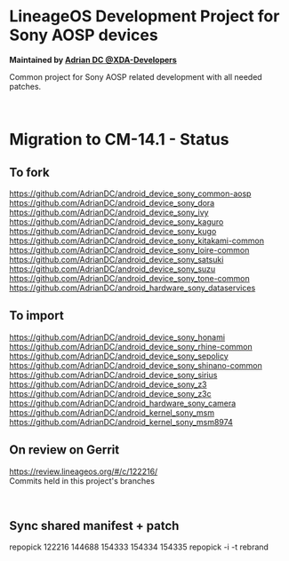 # LineageOS Development Project for Sony AOSP devices
<b>Maintained by [Adrian DC @XDA-Developers](http://forum.xda-developers.com/member.php?u=2233641)</b>

Common project for Sony AOSP related development with all needed patches.<br />

<br />

# Migration to CM-14.1 - Status #

## To fork ##

https://github.com/AdrianDC/android_device_sony_common-aosp  
https://github.com/AdrianDC/android_device_sony_dora  
https://github.com/AdrianDC/android_device_sony_ivy  
https://github.com/AdrianDC/android_device_sony_kaguro  
https://github.com/AdrianDC/android_device_sony_kugo  
https://github.com/AdrianDC/android_device_sony_kitakami-common  
https://github.com/AdrianDC/android_device_sony_loire-common  
https://github.com/AdrianDC/android_device_sony_satsuki  
https://github.com/AdrianDC/android_device_sony_suzu  
https://github.com/AdrianDC/android_device_sony_tone-common  
https://github.com/AdrianDC/android_hardware_sony_dataservices  

## To import ##

https://github.com/AdrianDC/android_device_sony_honami  
https://github.com/AdrianDC/android_device_sony_rhine-common  
https://github.com/AdrianDC/android_device_sony_sepolicy  
https://github.com/AdrianDC/android_device_sony_shinano-common  
https://github.com/AdrianDC/android_device_sony_sirius  
https://github.com/AdrianDC/android_device_sony_z3  
https://github.com/AdrianDC/android_device_sony_z3c  
https://github.com/AdrianDC/android_hardware_sony_camera  
https://github.com/AdrianDC/android_kernel_sony_msm  
https://github.com/AdrianDC/android_kernel_sony_msm8974  

## On review on Gerrit ##

https://review.lineageos.org/#/c/122216/  
Commits held in this project's branches

<br />

## Sync shared manifest + patch ##

repopick 122216 144688 154333 154334 154335
repopick -i -t rebrand  

